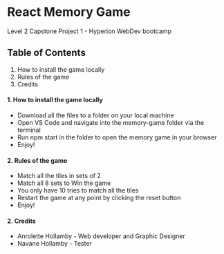 # React Memory Game

Level 2 Capstone Project 1 - Hyperion WebDev bootcamp

## Table of Contents
1. How to install the game locally
2. Rules of the game
3. Credits

#### 1. How to install the game locally
* Download all the files to a folder on your local machine
* Open VS Code and navigate into the memory-game folder via the terminal
* Run npm start in the folder to open the memory game in your browser
* Enjoy!

#### 2. Rules of the game
* Match all the tiles in sets of 2
* Match all 8 sets to Win the game
* You only have 10 tries to match all the tiles
* Restart the game at any point by clicking the reset button
* Enjoy!

#### 2. Credits
* Anrolette Hollamby - Web developer and Graphic Designer
* Navane Hollamby - Tester